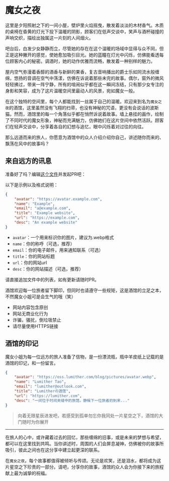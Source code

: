 # 魔女之夜

这里是夕阳照射之下的一间小屋，壁炉里火焰摇曳，散发着淡淡的木材香气。木质的桌椅在昏黄的灯光下投下温暖的阴影，顾客们在低声交谈中，笑声与酒杯碰撞的声响交织，描绘出独属这一片刻的人间烟火。

吧台后，白发少女静静而立，尽管她的存在在这个温暖的场域中显得与众不同，但正是这种撇开的感觉，使她愈加吸引目光。她的蓝瞳在灯光中闪烁，仿佛能看透每位顾客内心的秘密。调酒时，她的动作优雅而流畅，散发着一种别样的魅力。

屋内空气弥漫着香醇的酒香与新鲜的果香，复古音响播出的爵士乐如同流水般缠绵，悠扬的音调在空气中荡漾，仿佛在诉说着那些未完的故事。偶尔，窗外的微风轻轻拂过，带来一阵宁静，所有的喧闹似乎都在这一瞬间冻结，只有那少女专注的身影和笑容，成为了这片温暖空间里最动人的风景，宛如魔女一般。

在这个独特的空间里，每个人都能找到一丝属于自己的温暖。欢迎来到名为`魔女之夜`的酒馆，这里虽然没有飞翔的扫帚，也没有神秘的咒语，更没有会说话的波斯猫。然而，酒馆里的每一个角落似乎都在悄然诉说着故事。墙上悬挂的画作，绘制了不同时代的魔女形象，神秘而充满魅力，仿佛她们在这片空间中依然活跃。顾客们在轻声交谈中，分享着各自的幻想与追忆，眼中闪烁着对过往的向往。

那么远道而来的旅人，你愿意为酒馆中的众人介绍介绍你自己，讲述随你而来的、飘荡在风中的故事吗？

## 来自远方的讯息

准备好了吗？编辑[这个文件](/friends.json)并发起PR吧：

以下是示例以及格式说明：
```json
{
    "avatar": "https://avatar.example.com",
    "name": "Example",
    "email": "a@example.com",
    "title": "Example website",
    "url": "https://example.com",
    "desc": "An example website"
}
```
- `avatar`：一个用来标识你的图片，建议为.webp格式
- `name`：你的称呼（可选，推荐）
- `email`：你的电子邮件，用来通知联系（可选）
- `title`：你的网站标题
- `url`：你的网站url
- `desc`：你的网站描述（可选，推荐）

请直接追加文件中的列表，如有更新请随时PR。

酒馆欢迎每一位旅者留下脚印，但同时也请遵守一些规矩，这是酒馆的立足之本，不然魔女小姐可是会生气的哦（笑）
- 网站内容包含原创
- 网站无商业化行为
- 诈骗，骚扰，倒垃圾禁止
- 请尽量使用HTTPS链接

## 酒馆的印记 

魔女小姐为每一位远方的旅人准备了信物，是一份漂流瓶，瓶中羊皮纸上记载的是酒馆的印记，和一份留言。
```json
{
    "avatar": "https://oss.lumither.com/blog/pictures/avatar.webp",
    "name": "Lumither Tao",
    "email": "lumither@outlook.com",
    "title": "Lumitherの酒馆",
    "url": "https://lumither.com",
    "desc": "一间位于时间夹缝中的旅馆，静候下一位旅者的到来..."
}
```
> 向着无限星辰进发吧，若感受到孤单勿忘你我同处一片星空之下，酒馆的大门随时为你展开


--- 

在旅人的心中，或许藏着过去的回忆，那些缠绵的旧事，或是未来的梦想与希望，都可以在这里找到共鸣。当你讲述时，周围的人们会屏息凝神，仿佛被你的故事所吸引，彼此之间也在这分享中建立起更深的联系。

在`魔女之夜`，每个故事都值得被倾听与传颂。无论是欢笑，还是泪水，都将成为这片星空之下珍贵的一部分。请吧，分享你的故事，酒馆的众人会为你接下来的旅程献上最为诚挚的祝福。

